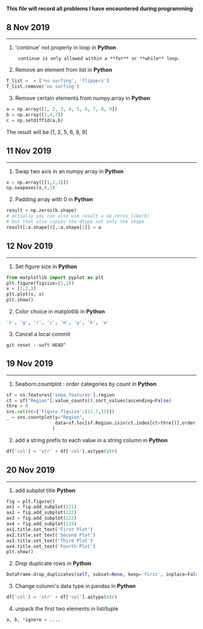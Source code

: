 #### This file will record all problems I have encountered during programming


## 8 Nov 2019
----------
1. 'continue' not properly in loop in **Python**
   ```
    continue is only allowed within a **for** or **while** loop.
   ```


2. Remove an element from list in **Python**
```Python
T_list =  = ['no surfing', 'flippers']
T_list.remove('no surfing')
```

3. Remove certain elements from numpy.array in **Python**
```Python
a = np.array([1, 2, 3, 4, 5, 6, 7, 8, 9])
b = np.array([3,4,7])
c = np.setdiff1d(a,b)
```
The result will be [1, 2, 5, 6, 8, 9]


## 11 Nov 2019
----------
1. Swap two axis in an numpy array in **Python**
```Python
x = np.array([[1,2,3]])
np.swapaxes(x,0,1)
```
2. Padding array with 0 in **Python**
```Python
result = np.zeros(b.shape)
# actually you can also use result = np.zeros_like(b) 
# but that also copies the dtype not only the shape
result[:a.shape[0],:a.shape[1]] = a
```

## 12 Nov 2019
----------
1. Set figure size in **Python**
```Python
from matplotlib import pyplot as plt
plt.figure(figsize=(1,1))
x = [1,2,3]
plt.plot(x, x)
plt.show()
```
2. Color choice in matplotlib in **Python**
```Python
'b', 'g', 'r', 'c', 'm', 'y', 'k', 'w'
```
3. Cancel a local commit
```Shell
git reset --soft HEAD^
```



## 19 Nov 2019
----------
1. Seaborn.countplot : order categories by count in **Python**
```Python
sf = ns.features['soma_features'].region
ct = sf["Region"].value_counts().sort_values(ascending=False)
thre = 0
sns.set(rc={'figure.figsize':(11.7,15)})
_ = sns.countplot(y="Region", 
                  data=sf.loc[sf.Region.isin(ct.index[ct>thre])],order = ct.index
                 )
```
2. add a string prefix to each value in a string column in **Python**
```Python
df['col'] = 'str' + df['col'].astype(str)
```

## 20 Nov 2019
----------
1. add subplot title **Python**
```Python
fig = plt.figure()
ax1 = fig.add_subplot(221)
ax2 = fig.add_subplot(222)
ax3 = fig.add_subplot(223)
ax4 = fig.add_subplot(224)
ax1.title.set_text('First Plot')
ax2.title.set_text('Second Plot')
ax3.title.set_text('Third Plot')
ax4.title.set_text('Fourth Plot')
plt.show()
```
2. Drop duplicate rows in **Python**
```Python
DataFrame.drop_duplicates(self, subset=None, keep='first', inplace=False)
```
3. Change column's data type in pandas in **Python**
```Python
df['col'] = 'str' + df['col'].astype(str)
```
4. unpack the first two elements in list/tuple
```Python
a, b, *ignore = ....
```
